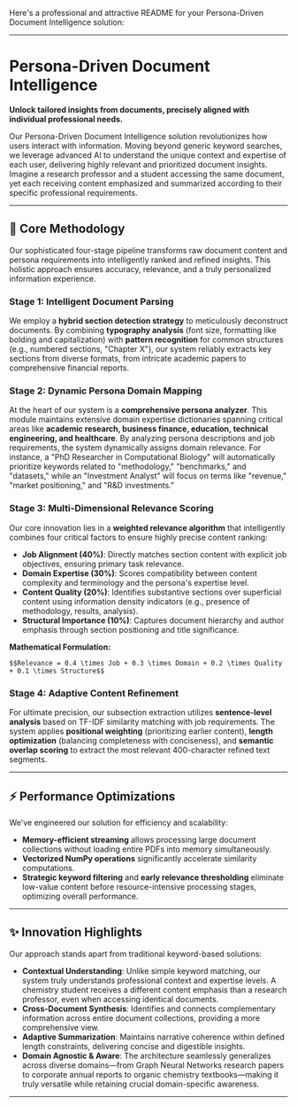 Here's a professional and attractive README for your Persona-Driven Document Intelligence solution:

---

# Persona-Driven Document Intelligence

**Unlock tailored insights from documents, precisely aligned with individual professional needs.**

Our Persona-Driven Document Intelligence solution revolutionizes how users interact with information. Moving beyond generic keyword searches, we leverage advanced AI to understand the unique context and expertise of each user, delivering highly relevant and prioritized document insights. Imagine a research professor and a student accessing the same document, yet each receiving content emphasized and summarized according to their specific professional requirements.

---

## 🚀 Core Methodology

Our sophisticated four-stage pipeline transforms raw document content and persona requirements into intelligently ranked and refined insights. This holistic approach ensures accuracy, relevance, and a truly personalized information experience.

### Stage 1: Intelligent Document Parsing

We employ a **hybrid section detection strategy** to meticulously deconstruct documents. By combining **typography analysis** (font size, formatting like bolding and capitalization) with **pattern recognition** for common structures (e.g., numbered sections, "Chapter X"), our system reliably extracts key sections from diverse formats, from intricate academic papers to comprehensive financial reports.

### Stage 2: Dynamic Persona Domain Mapping

At the heart of our system is a **comprehensive persona analyzer**. This module maintains extensive domain expertise dictionaries spanning critical areas like **academic research, business finance, education, technical engineering, and healthcare**. By analyzing persona descriptions and job requirements, the system dynamically assigns domain relevance. For instance, a "PhD Researcher in Computational Biology" will automatically prioritize keywords related to "methodology," "benchmarks," and "datasets," while an "Investment Analyst" will focus on terms like "revenue," "market positioning," and "R&D investments."

### Stage 3: Multi-Dimensional Relevance Scoring

Our core innovation lies in a **weighted relevance algorithm** that intelligently combines four critical factors to ensure highly precise content ranking:

* **Job Alignment (40%)**: Directly matches section content with explicit job objectives, ensuring primary task relevance.
* **Domain Expertise (30%)**: Scores compatibility between content complexity and terminology and the persona's expertise level.
* **Content Quality (20%)**: Identifies substantive sections over superficial content using information density indicators (e.g., presence of methodology, results, analysis).
* **Structural Importance (10%)**: Captures document hierarchy and author emphasis through section positioning and title significance.

**Mathematical Formulation:**

`$$Relevance = 0.4 \times Job + 0.3 \times Domain + 0.2 \times Quality + 0.1 \times Structure$$`

### Stage 4: Adaptive Content Refinement

For ultimate precision, our subsection extraction utilizes **sentence-level analysis** based on TF-IDF similarity matching with job requirements. The system applies **positional weighting** (prioritizing earlier content), **length optimization** (balancing completeness with conciseness), and **semantic overlap scoring** to extract the most relevant 400-character refined text segments.

---

## ⚡ Performance Optimizations

We've engineered our solution for efficiency and scalability:

* **Memory-efficient streaming** allows processing large document collections without loading entire PDFs into memory simultaneously.
* **Vectorized NumPy operations** significantly accelerate similarity computations.
* **Strategic keyword filtering** and **early relevance thresholding** eliminate low-value content before resource-intensive processing stages, optimizing overall performance.

---

## ✨ Innovation Highlights

Our approach stands apart from traditional keyword-based solutions:

* **Contextual Understanding**: Unlike simple keyword matching, our system truly understands professional context and expertise levels. A chemistry student receives a different content emphasis than a research professor, even when accessing identical documents.
* **Cross-Document Synthesis**: Identifies and connects complementary information across entire document collections, providing a more comprehensive view.
* **Adaptive Summarization**: Maintains narrative coherence within defined length constraints, delivering concise and digestible insights.
* **Domain Agnostic & Aware**: The architecture seamlessly generalizes across diverse domains—from Graph Neural Networks research papers to corporate annual reports to organic chemistry textbooks—making it truly versatile while retaining crucial domain-specific awareness.

---
